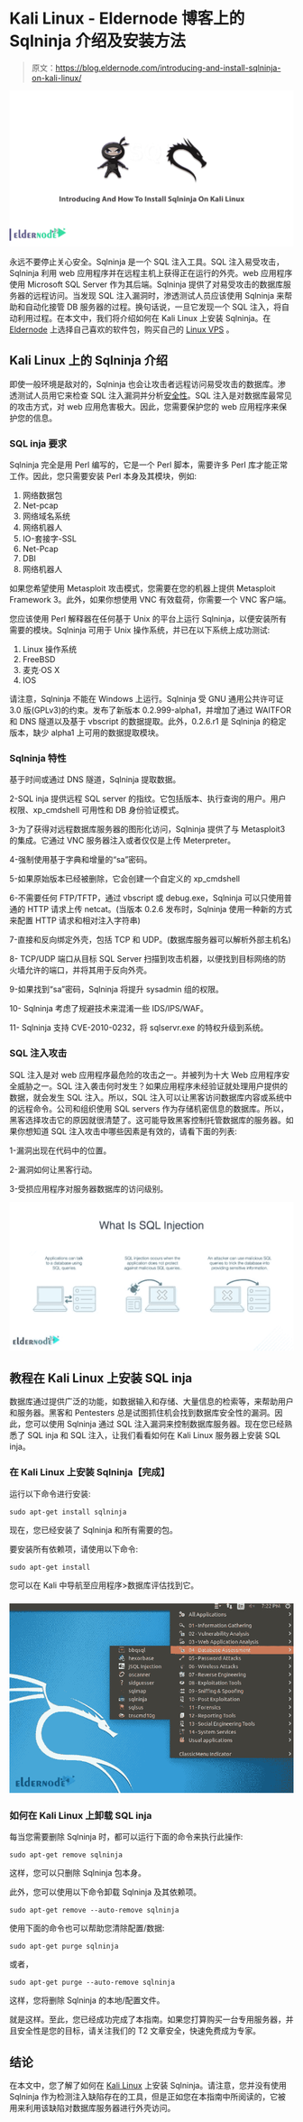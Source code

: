 # Kali Linux - Eldernode 博客上的 Sqlninja 介绍及安装方法

> 原文：<https://blog.eldernode.com/introducing-and-install-sqlninja-on-kali-linux/>

![Introducing And How To Install Sqlninja On Kali Linux](img/21e3d36987f74ef2c2e7c9081df8d78d.png)

永远不要停止关心安全。Sqlninja 是一个 SQL 注入工具。SQL 注入易受攻击，Sqlninja 利用 web 应用程序并在远程主机上获得正在运行的外壳。web 应用程序使用 Microsoft SQL Server 作为其后端。Sqlninja 提供了对易受攻击的数据库服务器的远程访问。当发现 SQL 注入漏洞时，渗透测试人员应该使用 Sqlninja 来帮助和自动化接管 DB 服务器的过程。换句话说，一旦它发现一个 SQL 注入，将自动利用过程。在本文中，我们将介绍如何在 Kali Linux 上安装 Sqlninja。在 [Eldernode](https://eldernode.com/) 上选择自己喜欢的软件包，购买自己的 [Linux VPS](https://eldernode.com/linux-vps/) 。

## **Kali Linux 上的 Sqlninja 介绍**

即使一般环境是敌对的，Sqlninja 也会让攻击者远程访问易受攻击的数据库。渗透测试人员用它来检查 SQL 注入漏洞并分析[安全性](https://blog.eldernode.com/tag/security/)。SQL 注入是对数据库最常见的攻击方式，对 web 应用危害极大。因此，您需要保护您的 web 应用程序来保护您的信息。

### SQL inja 要求

Sqlninja 完全是用 Perl 编写的，它是一个 Perl 脚本，需要许多 Perl 库才能正常工作。因此，您只需要安装 Perl 本身及其模块，例如:

1.  网络数据包
2.  Net-pcap
3.  网络域名系统
4.  网络机器人
5.  IO-套接字-SSL
6.  Net-Pcap
7.  DBI
8.  网络机器人

如果您希望使用 Metasploit 攻击模式，您需要在您的机器上提供 Metasploit Framework 3。此外，如果你想使用 VNC 有效载荷，你需要一个 VNC 客户端。

您应该使用 Perl 解释器在任何基于 Unix 的平台上运行 Sqlninja，以便安装所有需要的模块。Sqlninja 可用于 Unix 操作系统，并已在以下系统上成功测试:

1.  Linux 操作系统
2.  FreeBSD
3.  麦克·OS X
4.  IOS

请注意，Sqlninja 不能在 Windows 上运行。Sqlninja 受 GNU 通用公共许可证 3.0 版(GPLv3)的约束。发布了新版本 0.2.999-alpha1，并增加了通过 WAITFOR 和 DNS 隧道以及基于 vbscript 的数据提取。此外，0.2.6.r1 是 Sqlninja 的稳定版本，缺少 alpha1 上可用的数据提取模块。

### Sqlninja 特性

基于时间或通过 DNS 隧道，Sqlninja 提取数据。

2-SQL inja 提供远程 SQL server 的指纹。它包括版本、执行查询的用户。用户权限、xp_cmdshell 可用性和 DB 身份验证模式。

3-为了获得对远程数据库服务器的图形化访问，Sqlninja 提供了与 Metasploit3 的集成。它通过 VNC 服务器注入或者仅仅是上传 Meterpreter。

4-强制使用基于字典和增量的“sa”密码。

5-如果原始版本已经被删除，它会创建一个自定义的 xp_cmdshell

6-不需要任何 FTP/TFTP，通过 vbscript 或 debug.exe，Sqlninja 可以只使用普通的 HTTP 请求上传 netcat。(当版本 0.2.6 发布时，Sqlninja 使用一种新的方式来配置 HTTP 请求和相对注入字符串)

7-直接和反向绑定外壳，包括 TCP 和 UDP。(数据库服务器可以解析外部主机名)

8- TCP/UDP 端口从目标 SQL Server 扫描到攻击机器，以便找到目标网络的防火墙允许的端口，并将其用于反向外壳。

9-如果找到“sa”密码，Sqlninja 将提升 sysadmin 组的权限。

10- Sqlninja 考虑了规避技术来混淆一些 IDS/IPS/WAF。

11- Sqlninja 支持 CVE-2010-0232，将 sqlservr.exe 的特权升级到系统。

### SQL 注入攻击

SQL 注入是对 web 应用程序最危险的攻击之一。并被列为十大 Web 应用程序安全威胁之一。SQL 注入袭击何时发生？如果应用程序未经验证就处理用户提供的数据，就会发生 SQL 注入。所以，SQL 注入可以让黑客访问数据库内容或系统中的远程命令。公司和组织使用 SQL servers 作为存储机密信息的数据库。所以，黑客选择攻击它的原因就很清楚了。这可能导致黑客控制托管数据库的服务器。如果你想知道 SQL 注入攻击中哪些因素是有效的，请看下面的列表:

1-漏洞出现在代码中的位置。

2-漏洞如何让黑客行动。

3-受损应用程序对服务器数据库的访问级别。

![What is SQL injection](img/c9c1cffb4c95d5d9a1aa30ddacda6d34.png)

## **教程在 Kali Linux 上安装 SQL inja**

数据库通过提供广泛的功能，如数据输入和存储、大量信息的检索等，来帮助用户和服务器。黑客和 Pentesters 总是试图抓住机会找到数据库安全性的漏洞。因此，您可以使用 Sqlninja 通过 SQL 注入漏洞来控制数据库服务器。现在您已经熟悉了 SQL inja 和 SQL 注入，让我们看看如何在 Kali Linux 服务器上安装 SQL inja。

### **在 Kali Linux 上安装 Sqlninja【完成】**

运行以下命令进行安装:

```
sudo apt-get install sqlninja
```

现在，您已经安装了 Sqlninja 和所有需要的包。

要安装所有依赖项，请使用以下命令:

```
sudo apt-get install
```

您可以在 Kali 中导航至应用程序>数据库评估找到它。

### ![Sqlninja on Kali Linux](img/86fbbbcb5db72fde3b3842e3a187f764.png)

### **如何在 Kali Linux 上卸载 SQL inja**

每当您需要删除 Sqlninja 时，都可以运行下面的命令来执行此操作:

```
sudo apt-get remove sqlninja
```

这样，您可以只删除 Sqlninja 包本身。

此外，您可以使用以下命令卸载 Sqlninja 及其依赖项。

```
sudo apt-get remove --auto-remove sqlninja
```

使用下面的命令也可以帮助您清除配置/数据:

```
sudo apt-get purge sqlninja
```

或者，

```
sudo apt-get purge --auto-remove sqlninja
```

这样，您将删除 Sqlninja 的本地/配置文件。

就是这样。至此，您已经成功完成了本指南。如果您打算购买一台专用服务器，并且安全性是您的目标，请关注我们的 T2 文章安全，快速免费成为专家。

## 结论

在本文中，您了解了如何在 [Kali Linux](https://blog.eldernode.com/install-and-configure-kali-linux-on-vps/) 上安装 Sqlninja。请注意，您并没有使用 Sqlninja 作为检测注入缺陷存在的工具，但是正如您在本指南中所阅读的，它被用来利用该缺陷对数据库服务器进行外壳访问。